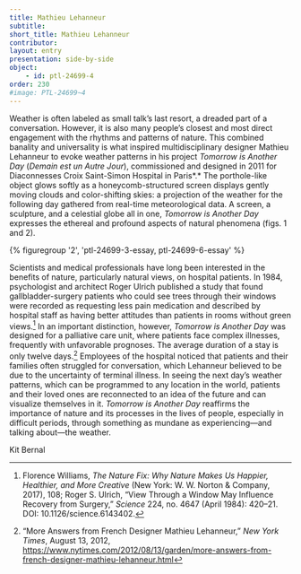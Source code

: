 ```yaml
---
title: Mathieu Lehanneur
subtitle: 
short_title: Mathieu Lehanneur
contributor:
layout: entry
presentation: side-by-side
object: 
    - id: ptl-24699-4
order: 230
#image: PTL-24699~4
---
```


Weather is often labeled as small talk’s last resort, a dreaded part of a conversation. However, it is also many people’s closest and most direct engagement with the rhythms and patterns of nature. This combined banality and universality is what inspired multidisciplinary designer Mathieu Lehanneur to evoke weather patterns in his project *Tomorrow is Another Day* (*Demain est un Autre Jour*), commissioned and designed in 2011 for Diaconnesses Croix Saint-Simon Hospital in Paris*.* The porthole-like object glows softly as a honeycomb-structured screen displays gently moving clouds and color-shifting skies: a projection of the weather for the following day gathered from real-time meteorological data. A screen, a sculpture, and a celestial globe all in one, *Tomorrow is Another Day* expresses the ethereal and profound aspects of natural phenomena (figs. 1 and 2).

{% figuregroup '2', 'ptl-24699-3-essay, ptl-24699-6-essay' %}

Scientists and medical professionals have long been interested in the benefits of nature, particularly natural views, on hospital patients. In 1984, psychologist and architect Roger Ulrich published a study that found gallbladder-surgery patients who could see trees through their windows were recorded as requesting less pain medication and described by hospital staff as having better attitudes than patients in rooms without green views.[^1] In an important distinction, however, *Tomorrow is Another Day* was designed for a palliative care unit, where patients face complex illnesses, frequently with unfavorable prognoses. The average duration of a stay is only twelve days.[^2] Employees of the hospital noticed that patients and their families often struggled for conversation, which Lehanneur believed to be due to the uncertainty of terminal illness. In seeing the next day’s weather patterns, which can be programmed to any location in the world, patients and their loved ones are reconnected to an idea of the future and can visualize themselves in it. *Tomorrow is Another Day* reaffirms the importance of nature and its processes in the lives of people, especially in difficult periods, through something as mundane as experiencing—and talking about—the weather.

<p class="is-aligned-right">Kit Bernal</p>

[^1]: Florence Williams, *The Nature Fix: Why Nature Makes Us Happier, Healthier, and More Creative* (New York: W. W. Norton & Company, 2017), 108; Roger S. Ulrich, “View Through a Window May Influence Recovery from Surgery,” *Science* 224, no. 4647 (April 1984): 420–21. DOI: 10.1126/science.6143402.

[^2]: “More Answers from French Designer Mathieu Lehanneur,” *New York Times*, August 13, 2012, <https://www.nytimes.com/2012/08/13/garden/more-answers-from-french-designer-mathieu-lehanneur.html>
